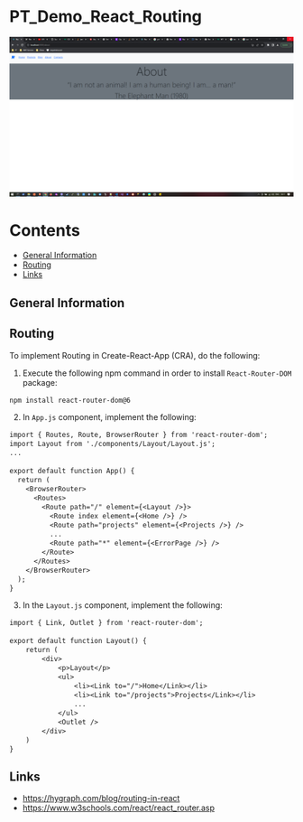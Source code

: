 # PT_Demo_React_Routing

![scrot](./res/scrot_0.png)

# Contents

- [General Information](#general-information)
- [Routing](#routing)
- [Links](#links)

## General Information

## Routing

To implement Routing in Create-React-App (CRA), do the following:

1. Execute the following npm command in order to install `React-Router-DOM` package:

```
npm install react-router-dom@6
```

2. In `App.js` component, implement the following:

```
import { Routes, Route, BrowserRouter } from 'react-router-dom';
import Layout from './components/Layout/Layout.js';
...

export default function App() {
  return (
    <BrowserRouter>
      <Routes>
        <Route path="/" element={<Layout />}>
          <Route index element={<Home />} />
          <Route path="projects" element={<Projects />} />
          ...
          <Route path="*" element={<ErrorPage />} />
        </Route>
      </Routes>
    </BrowserRouter>
  );
}
```

3. In the `Layout.js` component, implement the following:

```
import { Link, Outlet } from 'react-router-dom';

export default function Layout() {
    return (
        <div>
            <p>Layout</p>
            <ul>
                <li><Link to="/">Home</Link></li>
                <li><Link to="/projects">Projects</Link></li>
                ...
            </ul>
            <Outlet />
        </div>
    )
}
```

## Links

- https://hygraph.com/blog/routing-in-react
- https://www.w3schools.com/react/react_router.asp